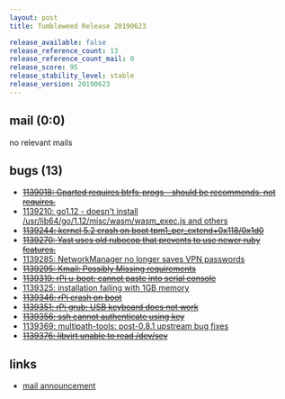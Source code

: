 ```yaml
---
layout: post
title: Tumbleweed Release 20190623

release_available: false
release_reference_count: 13
release_reference_count_mail: 0
release_score: 95
release_stability_level: stable
release_version: 20190623
---
```


## mail (0:0)

no relevant mails

## bugs (13)

<!--more-->

- ~~[1139018: Gparted requires btrfs-progs - should be recommends, not requires.](https://bugzilla.opensuse.org/show_bug.cgi?id=1139018)~~
- [1139210: go1.12 - doesn't install /usr/lib64/go/1.12/misc/wasm/wasm_exec.js and others](https://bugzilla.opensuse.org/show_bug.cgi?id=1139210)
- ~~[1139244: kernel 5.2 crash on boot tpm1_pcr_extend+0x118/0x1d0](https://bugzilla.opensuse.org/show_bug.cgi?id=1139244)~~
- ~~[1139270: Yast uses old rubocop that prevents to use newer ruby features.](https://bugzilla.opensuse.org/show_bug.cgi?id=1139270)~~
- [1139285: NetworkManager no longer saves VPN passwords](https://bugzilla.opensuse.org/show_bug.cgi?id=1139285)
- ~~[1139295: Kmail: Possibly Missing requirements](https://bugzilla.opensuse.org/show_bug.cgi?id=1139295)~~
- ~~[1139319: rPi u-boot: cannot paste into serial console](https://bugzilla.opensuse.org/show_bug.cgi?id=1139319)~~
- [1139325: installation failing with 1GB memory](https://bugzilla.opensuse.org/show_bug.cgi?id=1139325)
- ~~[1139346: rPi crash on boot](https://bugzilla.opensuse.org/show_bug.cgi?id=1139346)~~
- ~~[1139351: rPi grub: USB keyboard does not work](https://bugzilla.opensuse.org/show_bug.cgi?id=1139351)~~
- ~~[1139356: ssh cannot authenticate using key](https://bugzilla.opensuse.org/show_bug.cgi?id=1139356)~~
- [1139369: multipath-tools: post-0.8.1 upstream bug fixes](https://bugzilla.opensuse.org/show_bug.cgi?id=1139369)
- ~~[1139376: libvirt unable to read /dev/sev](https://bugzilla.opensuse.org/show_bug.cgi?id=1139376)~~



## links

- [mail announcement](https://lists.opensuse.org/opensuse-factory/2019-06/msg00409.html)
